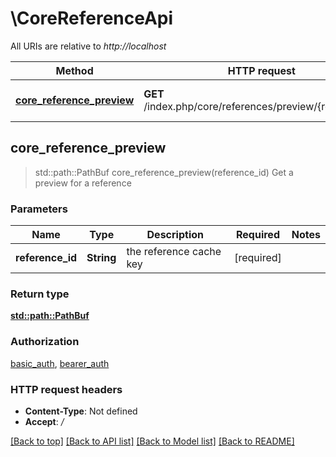 # \CoreReferenceApi

All URIs are relative to *http://localhost*

Method | HTTP request | Description
------------- | ------------- | -------------
[**core_reference_preview**](CoreReferenceApi.md#core_reference_preview) | **GET** /index.php/core/references/preview/{referenceId} | Get a preview for a reference



## core_reference_preview

> std::path::PathBuf core_reference_preview(reference_id)
Get a preview for a reference

### Parameters


Name | Type | Description  | Required | Notes
------------- | ------------- | ------------- | ------------- | -------------
**reference_id** | **String** | the reference cache key | [required] |

### Return type

[**std::path::PathBuf**](std::path::PathBuf.md)

### Authorization

[basic_auth](../README.md#basic_auth), [bearer_auth](../README.md#bearer_auth)

### HTTP request headers

- **Content-Type**: Not defined
- **Accept**: */*

[[Back to top]](#) [[Back to API list]](../README.md#documentation-for-api-endpoints) [[Back to Model list]](../README.md#documentation-for-models) [[Back to README]](../README.md)

